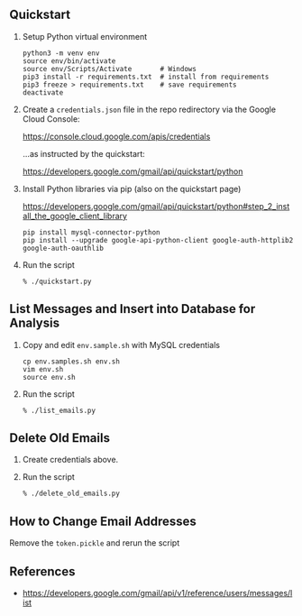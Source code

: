## Quickstart

1. Setup Python virtual environment

   ```
   python3 -m venv env
   source env/bin/activate
   source env/Scripts/Activate       # Windows
   pip3 install -r requirements.txt  # install from requirements
   pip3 freeze > requirements.txt    # save requirements
   deactivate
   ```

1. Create a `credentials.json` file in the repo redirectory via the Google Cloud Console:

   https://console.cloud.google.com/apis/credentials
   
   ...as instructed by the quickstart:

   https://developers.google.com/gmail/api/quickstart/python

1. Install Python libraries via pip (also on the quickstart page)

   https://developers.google.com/gmail/api/quickstart/python#step_2_install_the_google_client_library
   
   ```
   pip install mysql-connector-python
   pip install --upgrade google-api-python-client google-auth-httplib2 google-auth-oauthlib
   ```

1. Run the script

   ```
   % ./quickstart.py
   ```

## List Messages and Insert into Database for Analysis

1. Copy and edit `env.sample.sh` with MySQL credentials

   ```
   cp env.samples.sh env.sh
   vim env.sh
   source env.sh
   ```

1. Run the script

   ```
   % ./list_emails.py
   ```
   
## Delete Old Emails

1. Create credentials above.
1. Run the script

   ```
   % ./delete_old_emails.py
   ```

## How to Change Email Addresses

Remove the `token.pickle` and rerun the script

## References

- https://developers.google.com/gmail/api/v1/reference/users/messages/list
